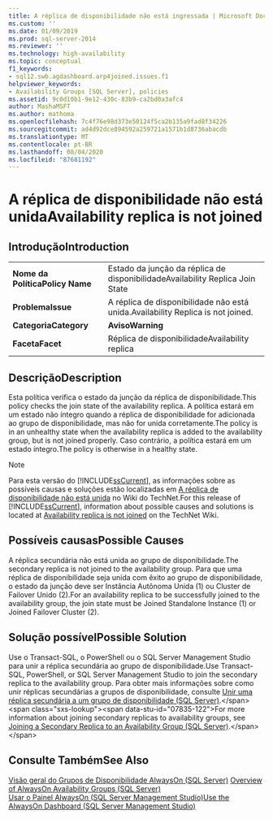 ```yaml
---
title: A réplica de disponibilidade não está ingressada | Microsoft Docs
ms.custom: ''
ms.date: 01/09/2019
ms.prod: sql-server-2014
ms.reviewer: ''
ms.technology: high-availability
ms.topic: conceptual
f1_keywords:
- sql12.swb.agdashboard.arp4joined.issues.f1
helpviewer_keywords:
- Availability Groups [SQL Server], policies
ms.assetid: 9c0d10b1-9e12-430c-83b9-ca2bd0a3afc4
author: MashaMSFT
ms.author: mathoma
ms.openlocfilehash: 7c4f76e98d373e50124f5ca2b135a9fad8f34226
ms.sourcegitcommit: ad4d92dce894592a259721a1571b1d8736abacdb
ms.translationtype: MT
ms.contentlocale: pt-BR
ms.lasthandoff: 08/04/2020
ms.locfileid: "87681192"
---
```

# <a name="availability-replica-is-not-joined"></a><span data-ttu-id="07835-102">A réplica de disponibilidade não está unida</span><span class="sxs-lookup"><span data-stu-id="07835-102">Availability replica is not joined</span></span>
    
## <a name="introduction"></a><span data-ttu-id="07835-103">Introdução</span><span class="sxs-lookup"><span data-stu-id="07835-103">Introduction</span></span>  
  
|||  
|-|-|  
|<span data-ttu-id="07835-104">**Nome da Política**</span><span class="sxs-lookup"><span data-stu-id="07835-104">**Policy Name**</span></span>|<span data-ttu-id="07835-105">Estado da junção da réplica de disponibilidade</span><span class="sxs-lookup"><span data-stu-id="07835-105">Availability Replica Join State</span></span>|  
|<span data-ttu-id="07835-106">**Problema**</span><span class="sxs-lookup"><span data-stu-id="07835-106">**Issue**</span></span>|<span data-ttu-id="07835-107">A réplica de disponibilidade não está unida.</span><span class="sxs-lookup"><span data-stu-id="07835-107">Availability Replica is not joined.</span></span>|  
|<span data-ttu-id="07835-108">**Categoria**</span><span class="sxs-lookup"><span data-stu-id="07835-108">**Category**</span></span>|<span data-ttu-id="07835-109">**Aviso**</span><span class="sxs-lookup"><span data-stu-id="07835-109">**Warning**</span></span>|  
|<span data-ttu-id="07835-110">**Faceta**</span><span class="sxs-lookup"><span data-stu-id="07835-110">**Facet**</span></span>|<span data-ttu-id="07835-111">Réplica de disponibilidade</span><span class="sxs-lookup"><span data-stu-id="07835-111">Availability replica</span></span>|  
  
## <a name="description"></a><span data-ttu-id="07835-112">Descrição</span><span class="sxs-lookup"><span data-stu-id="07835-112">Description</span></span>  
 <span data-ttu-id="07835-113">Esta política verifica o estado da junção da réplica de disponibilidade.</span><span class="sxs-lookup"><span data-stu-id="07835-113">This policy checks the join state of the availability replica.</span></span> <span data-ttu-id="07835-114">A política estará em um estado não íntegro quando a réplica de disponibilidade for adicionada ao grupo de disponibilidade, mas não for unida corretamente.</span><span class="sxs-lookup"><span data-stu-id="07835-114">The policy is in an unhealthy state when the availability replica is added to the availability group, but is not joined properly.</span></span> <span data-ttu-id="07835-115">Caso contrário, a política estará em um estado íntegro.</span><span class="sxs-lookup"><span data-stu-id="07835-115">The policy is otherwise in a healthy state.</span></span>  
  
> [!NOTE]  
>  <span data-ttu-id="07835-116">Para esta versão do [!INCLUDE[ssCurrent](../../../includes/sscurrent-md.md)], as informações sobre as possíveis causas e soluções estão localizadas em [A réplica de disponibilidade não está unida](https://go.microsoft.com/fwlink/p/?LinkId=220859) no Wiki do TechNet.</span><span class="sxs-lookup"><span data-stu-id="07835-116">For this release of [!INCLUDE[ssCurrent](../../../includes/sscurrent-md.md)], information about possible causes and solutions is located at [Availability replica is not joined](https://go.microsoft.com/fwlink/p/?LinkId=220859) on the TechNet Wiki.</span></span>  
  
## <a name="possible-causes"></a><span data-ttu-id="07835-117">Possíveis causas</span><span class="sxs-lookup"><span data-stu-id="07835-117">Possible Causes</span></span>  
 <span data-ttu-id="07835-118">A réplica secundária não está unida ao grupo de disponibilidade.</span><span class="sxs-lookup"><span data-stu-id="07835-118">The secondary replica is not joined to the availability group.</span></span> <span data-ttu-id="07835-119">Para que uma réplica de disponibilidade seja unida com êxito ao grupo de disponibilidade, o estado da junção deve ser Instância Autônoma Unida (1) ou Cluster de Failover Unido (2).</span><span class="sxs-lookup"><span data-stu-id="07835-119">For an availability replica to be successfully joined to the availability group, the join state must be Joined Standalone Instance (1) or Joined Failover Cluster (2).</span></span>  
  
## <a name="possible-solution"></a><span data-ttu-id="07835-120">Solução possível</span><span class="sxs-lookup"><span data-stu-id="07835-120">Possible Solution</span></span>  
 <span data-ttu-id="07835-121">Use o Transact-SQL, o PowerShell ou o SQL Server Management Studio para unir a réplica secundária ao grupo de disponibilidade.</span><span class="sxs-lookup"><span data-stu-id="07835-121">Use Transact-SQL, PowerShell, or SQL Server Management Studio to join the secondary replica to the availability group.</span></span> <span data-ttu-id="07835-122">Para obter mais informações sobre como unir réplicas secundárias a grupos de disponibilidade, consulte [Unir uma réplica secundária a um grupo de disponibilidade (SQL Server)](https://msdn.microsoft.com/library/ff878473\(en-us,SQL.110\).aspx).</span><span class="sxs-lookup"><span data-stu-id="07835-122">For more information about joining secondary replicas to availability groups, see [Joining a Secondary Replica to an Availability Group (SQL Server)](https://msdn.microsoft.com/library/ff878473\(en-us,SQL.110\).aspx).</span></span>  
  
## <a name="see-also"></a><span data-ttu-id="07835-123">Consulte Também</span><span class="sxs-lookup"><span data-stu-id="07835-123">See Also</span></span>  
 <span data-ttu-id="07835-124">[Visão geral do Grupos de Disponibilidade AlwaysOn &#40;SQL Server&#41;](overview-of-always-on-availability-groups-sql-server.md) </span><span class="sxs-lookup"><span data-stu-id="07835-124">[Overview of AlwaysOn Availability Groups &#40;SQL Server&#41;](overview-of-always-on-availability-groups-sql-server.md) </span></span>  
 [<span data-ttu-id="07835-125">Usar o Painel AlwaysOn &#40;SQL Server Management Studio&#41;</span><span class="sxs-lookup"><span data-stu-id="07835-125">Use the AlwaysOn Dashboard &#40;SQL Server Management Studio&#41;</span></span>](use-the-always-on-dashboard-sql-server-management-studio.md)  
  
  
